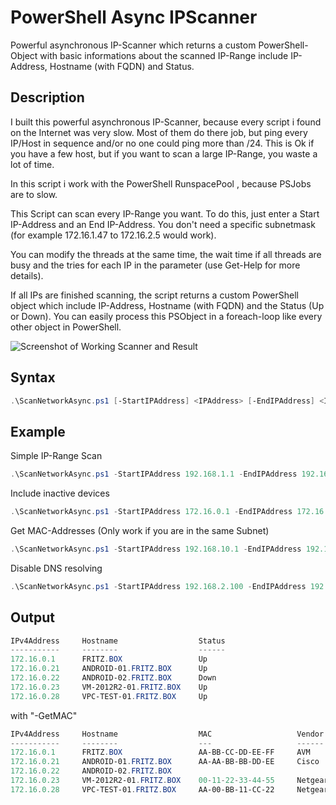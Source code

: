 # PowerShell Async IPScanner

Powerful asynchronous IP-Scanner which returns a custom PowerShell-Object with basic informations about the scanned IP-Range include IP-Address, Hostname (with FQDN) and Status.

## Description

I built this powerful asynchronous IP-Scanner, because every script i found on the Internet was very slow. Most of them do there job, but ping every IP/Host in sequence and/or no one could ping more than /24. This is Ok if you have a few host, but if you want to scan a large IP-Range, you waste a lot of time.

In this script i work with the PowerShell RunspacePool , because PSJobs are to slow. 

This Script can scan every IP-Range you want. To do this, just enter a Start IP-Address and an End IP-Address. You don't need a specific subnetmask (for example 172.16.1.47 to 172.16.2.5 would work).

You can modify the threads at the same time, the wait time if all threads are busy and the tries for each IP in the parameter (use Get-Help for more details).
  
If all IPs are finished scanning, the script returns a custom PowerShell object which include IP-Address, Hostname (with FQDN) and the Status (Up or Down). You can easily process this PSObject in a foreach-loop like every other object in PowerShell.

![Screenshot of Working Scanner and Result](https://github.com/BornToBeRoot/PowerShell_Async-IPScanner/blob/master/Screenshots/Working_and_Result.png?raw=true)

## Syntax

```powershell
.\ScanNetworkAsync.ps1 [-StartIPAddress] <IPAddress> [-EndIPAddress] <IPAddress> [[-Threads] <Int32>] [[-Tries] <Int32>] [[-IncludeInactive]] [[-ResolveDNS]] [[-GetMAC]] [[-UpdateListFromIEEE] [<CommonParameters>] 
```

## Example

Simple IP-Range Scan
```powershell
.\ScanNetworkAsync.ps1 -StartIPAddress 192.168.1.1 -EndIPAddress 192.168.1.200 
```

Include inactive devices
```powershell 
.\ScanNetworkAsync.ps1 -StartIPAddress 172.16.0.1 -EndIPAddress 172.16.1.254 -IncludeInactive
```

Get MAC-Addresses (Only work if you are in the same Subnet)
```powershell
.\ScanNetworkAsync.ps1 -StartIPAddress 192.168.10.1 -EndIPAddress 192.168.10.25 -GetMAC
```

Disable DNS resolving
```powershell
.\ScanNetworkAsync.ps1 -StartIPAddress 192.168.2.100 -EndIPAddress 192.168.2.254 -ResolveDNS:$false
```

## Output

```powershell
IPv4Address     Hostname                  Status
-----------     --------                  ------
172.16.0.1      FRITZ.BOX                 Up
172.16.0.21     ANDROID-01.FRITZ.BOX      Up
172.16.0.22     ANDROID-02.FRITZ.BOX      Down
172.16.0.23     VM-2012R2-01.FRITZ.BOX    Up
172.16.0.28     VPC-TEST-01.FRITZ.BOX     Up
 ```
with "-GetMAC"

```powershell
IPv4Address     Hostname                  MAC                   Vendor     Status
-----------     --------                  ---                   ------     ------
172.16.0.1      FRITZ.BOX                 AA-BB-CC-DD-EE-FF     AVM        Up
172.16.0.21     ANDROID-01.FRITZ.BOX      AA-AA-BB-BB-DD-EE     Cisco      Up
172.16.0.22     ANDROID-02.FRITZ.BOX                                       Down
172.16.0.23     VM-2012R2-01.FRITZ.BOX    00-11-22-33-44-55     Netgear    Up
172.16.0.28     VPC-TEST-01.FRITZ.BOX     AA-00-BB-11-CC-22     Netgear    Up
```
